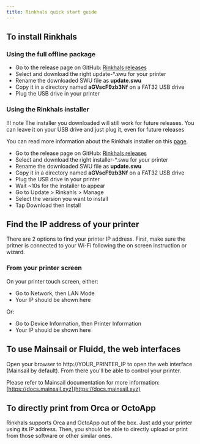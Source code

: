 ```yaml
---
title: Rinkhals quick start guide
---
```


## To install Rinkhals

### Using the full offline package

- Go to the release page on GitHub: [Rinkhals releases](https://github.com/jbatonnet/Rinkhals/releases)
- Select and download the right update-\*.swu for your printer
- Rename the downloaded SWU file as **update.swu**
- Copy it in a directory named **aGVscF9zb3Nf** on a FAT32 USB drive
- Plug the USB drive in your printer

### Using the Rinkhals installer

!!! note
    The installer you downloaded will still work for future releases. You can leave it on your USB drive and just plug it, even for future releases

You can read more information about the Rinkhals installer on this [page](../Rinkhals/rinkhals-installer.md).

- Go to the release page on GitHub: [Rinkhals releases](https://github.com/jbatonnet/Rinkhals/releases)
- Select and download the right installer-\*.swu for your printer
- Rename the downloaded SWU file as **update.swu**
- Copy it in a directory named **aGVscF9zb3Nf** on a FAT32 USB drive
- Plug the USB drive in your printer
- Wait ~10s for the installer to appear
- Go to Update > Rinkahls > Manage
- Select the version you want to install
- Tap Download then Install


## Find the IP address of your printer

There are 2 options to find your printer IP address. First, make sure the pritner is connected to your Wi-Fi following the on screen instruction or wizard.

### From your printer screen

On your printer touch screen, either:

- Go to Network, then LAN Mode
- Your IP should be shown here

Or:

- Go to Device Information, then Printer Information
- Your IP should be shown here


## To use Mainsail or Fluidd, the web interfaces

Open your browser to http://YOUR_PRINTER_IP to open the web interface (Mainsail by default).
From there you'll be able to control your printer.

Please refer to Mainsail documentation for more information: [https://docs.mainsail.xyz](https://docs.mainsail.xyz)


## To directly print from Orca or OctoApp

Rinkhals supports Orca and OctoApp out of the box. Just add your printer using its IP address.
Then, you should be able to directly upload or print from those software or other similar ones.
